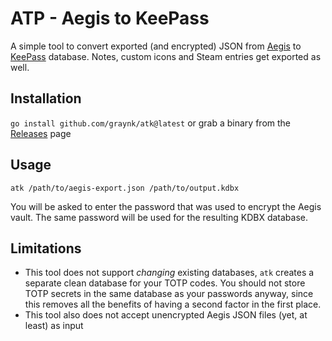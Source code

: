 # ATP - Aegis to KeePass

A simple tool to convert exported (and encrypted) JSON from [Aegis](https://getaegis.app/) to [KeePass](https://keepass.info/download.html) database. Notes, custom icons and Steam entries get exported as well.

## Installation
`go install github.com/graynk/atk@latest` or grab a binary from the [Releases](https://github.com/graynk/atk/releases) page

## Usage
`atk /path/to/aegis-export.json /path/to/output.kdbx`

You will be asked to enter the password that was used to encrypt the Aegis vault. The same password will be used for the resulting KDBX database.

## Limitations
* This tool does not support _changing_ existing databases, `atk` creates a separate clean database for your TOTP codes. You should not store TOTP secrets in the same database as your passwords anyway, since this removes all the benefits of having a second factor in the first place.
* This tool also does not accept unencrypted Aegis JSON files (yet, at least) as input
